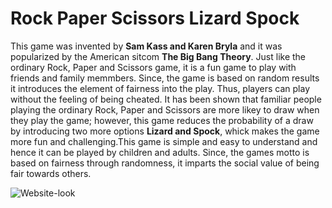 # Rock Paper Scissors Lizard Spock
<p>
This game was invented by <b>Sam Kass and Karen Bryla</b> and it was popularized by the American sitcom <b>The Big Bang Theory</b>. Just like the ordinary Rock, Paper and Scissors game, it is a fun game to play with friends and family memmbers. Since, the game is based on random results it introduces the element of fairness into the play. Thus,  players can play without the feeling of being cheated. It has been shown that familiar people playing the ordinary Rock, Paper and Scissors are more likey to draw when they play the game; however, this game reduces the probability of a draw by introducing two more options <b>Lizard and Spock</b>, whick makes the game more fun and challenging.This game is simple and easy to understand and hence it can be played by children and adults. Since, the games motto is based on fairness through randomness, it imparts the social value of being fair towards others. </p>

![Website-look](assets/images/Website-look.PNG)
